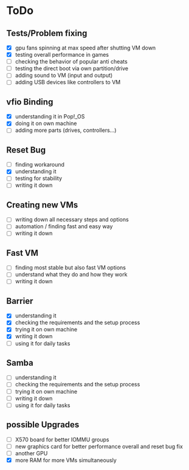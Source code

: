 # ToDo

## Tests/Problem fixing
- [x] gpu fans spinning at max speed after shutting VM down
- [x] testing overall performance in games
- [ ] checking the behavior of popular anti cheats
- [ ] testing the direct boot via own partition/drive
- [ ] adding sound to VM (input and output)
- [ ] adding USB devices like controllers to VM
## vfio Binding
- [x] understanding it in Pop!_OS
- [x] doing it on own machine
- [ ] adding more parts (drives, controllers...)
## Reset Bug
- [ ] finding workaround
- [x] understanding it
- [ ] testing for stability
- [ ] writing it down

## Creating new VMs
- [ ] writing down all necessary steps and options
- [ ] automation / finding fast and easy way
- [ ] writing it down

## Fast VM
- [ ] finding most stable but also fast VM options
- [ ] understand what they do and how they work
- [ ] writing it down

## Barrier
- [x] understanding it
- [x] checking the requirements and the setup process
- [x] trying it on own machine
- [x] writing it down
- [ ] using it for daily tasks

## Samba
- [ ] understanding it
- [ ] checking the requirements and the setup process
- [ ] trying it on own machine
- [ ] writing it down
- [ ] using it for daily tasks

## possible Upgrades
- [ ] X570 board for better IOMMU groups
- [ ] new graphics card for better performance overall and reset bug fix
- [ ] another GPU
- [x] more RAM for more VMs simultaneously